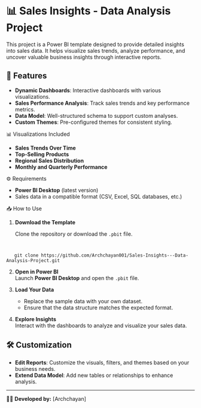 # 📊 Sales Insights - Data Analysis Project

This project is a Power BI template designed to provide detailed insights into sales data. It helps visualize sales trends, analyze performance, and uncover valuable business insights through interactive reports.

## 🚀 Features

- **Dynamic Dashboards**: Interactive dashboards with various visualizations.
- **Sales Performance Analysis**: Track sales trends and key performance metrics.
- **Data Model**: Well-structured schema to support custom analyses.
- **Custom Themes**: Pre-configured themes for consistent styling.



📊 Visualizations Included

- **Sales Trends Over Time**
- **Top-Selling Products**
- **Regional Sales Distribution**
- **Monthly and Quarterly Performance**

⚙️ Requirements

- **Power BI Desktop** (latest version)
- Sales data in a compatible format (CSV, Excel, SQL databases, etc.)

📥 How to Use

1. **Download the Template**  


   Clone the repository or download the `.pbit` file.

   ```bash
```

   git clone https://github.com/Archchayan001/Sales-Insights---Data-Analysis-Project.git
   ```

2. **Open in Power BI**  
   Launch **Power BI Desktop** and open the `.pbit` file.

3. **Load Your Data**  
   - Replace the sample data with your own dataset.
   - Ensure that the data structure matches the expected format.

4. **Explore Insights**  
   Interact with the dashboards to analyze and visualize your sales data.

## 🛠️ Customization

- **Edit Reports**: Customize the visuals, filters, and themes based on your business needs.
- **Extend Data Model**: Add new tables or relationships to enhance analysis.

---

👨‍💻 **Developed by:** [Archchayan]  
